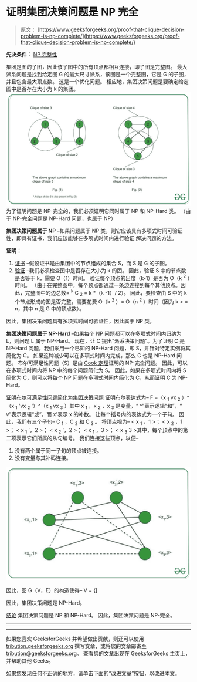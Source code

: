 # 证明集团决策问题是 NP 完全

> 原文： [https://www.geeksforgeeks.org/proof-that-clique-decision-problem-is-np-complete/](https://www.geeksforgeeks.org/proof-that-clique-decision-problem-is-np-complete/)

**先决条件：** [NP 完整性](https://www.geeksforgeeks.org/np-completeness-set-1/)

集团是图的子图，因此该子图中的所有顶点都相互连接，即子图是完整图。 最大派系问题是找到给定图 G 的最大尺寸派系，该图是一个完整图，它是 G 的子图，并且包含最大顶点数。 这是一个优化问题。 相应地，集团决策问题是要确定给定图中是否存在大小为 k 的集团。
[![](img/c40f6619495bcda8f4ebf0add74643ac.png)](https://media.geeksforgeeks.org/wp-content/uploads/20200613014930/abc11.jpg) 
为了证明问题是 NP-完全的，我们必须证明它同时属于 NP 和 NP-Hard 类。 （由于 NP-完全问题是 NP-Hard 问题，也属于 NP）

**集团决策问题属于 NP** –如果问题属于 NP 类，则它应该具有多项式时间可验证性，即具有证书，我们应该能够在多项式时间内进行验证 解决问题的方法。

**证明：**

1.  <u>证书</u> –假设证书是由集团中的节点组成的集合 S，而 S 是 G 的子图。
2.  <u>验证</u> –我们必须检查图中是否存在大小为 k 的团。 因此，验证 S 中的节点数是否等于 k，需要 O（1）时间。 验证每个顶点的出度（k-1）是否为 O（k <sup>2</sup> ）时间。 （由于在完整图中，每个顶点都通过一条边连接到每个其他顶点。因此，完整图中的边总数= <sup>k</sup> C <sub>2</sub> = k *（k -1）/ 2）。 因此，要检查由 S 中的 k 个节点形成的图是否完整，需要花费 O（k <sup>2</sup> ）= O（n <sup>2</sup> ）时间（因为 k < = n，其中 n 是 G 中的顶点数）。

因此，集团决策问题具有多项式时间可验证性，因此属于 NP 类。

**集团决策问题属于 NP-Hard** –如果每个 NP 问题都可以在多项式时间内归纳为 L，则问题 L 属于 NP-Hard。 现在，让 C 提出“派系决策问题”。为了证明 C 是 NP-Hard 问题，我们采用一个已知的 NP-Hard 问题，即 S，并针对特定实例将其简化为 C。 如果这种减少可以在多项式时间内完成，那么 C 也是 NP-Hard 问题。 布尔可满足性问题（S）是由 [Cook 定理](https://en.wikipedia.org/wiki/Cook–Levin_theorem)证明的 NP-完全问题。 因此，可以在多项式时间内将 NP 中的每个问题简化为 S。 因此，如果在多项式时间内将 S 简化为 C，则可以将每个 NP 问题在多项式时间内简化为 C，从而证明 C 为 NP-Hard。

<u>证明布尔可满足性问题简化为集团决策问题</u>
证明布尔表达式为– F =（x <sub>1</sub> vx <sub>2</sub> ）^（x <sub>1</sub> 'vx <sub>2</sub> '）^（x <sub>1</sub> vx <sub>3</sub> ）其中 x <sub>1</sub> ，x <sub>2</sub> ，x <sub>3</sub> 是变量，“ ^”表示逻辑“和”，“ v”表示逻辑“或”，而 x'表示 x 的补数。 让每个括号内的表达式为一个子句。 因此，我们有三个子句– C <sub>1</sub> ，C <sub>2</sub> 和 C <sub>3</sub> 。 将顶点视为– < x <sub>1</sub> ，1 >； < x <sub>2</sub> ，1 >； < x <sub>1</sub> ’，2 >； < x <sub>2</sub> ’，2 >； < x <sub>1</sub> ，3 >； < x <sub>3</sub> 3 >其中，每个顶点中的第二项表示它们所属的从句编号。 我们连接这些顶点，以便–

1.  没有两个属于同一子句的顶点被连接。
2.  没有变量与其补码连接。

[![](img/f13b6d52bdce5fff467c345a4e4b6743.png)](https://media.geeksforgeeks.org/wp-content/uploads/20200613014958/abc21.jpg)

因此，图 G（V，E）的构造使得– V = {[ 

因此，集团决策问题是 NP-Hard。

<u>结论</u>
集团决策问题是 NP 和 NP-Hard。 因此，集团决策问题是 NP-完全。



* * *

* * *

如果您喜欢 GeeksforGeeks 并希望做出贡献，则还可以使用 [tribution.geeksforgeeks.org](https://contribute.geeksforgeeks.org/) 撰写文章，或将您的文章邮寄至 tribution@geeksforgeeks.org。 查看您的文章出现在 GeeksforGeeks 主页上，并帮助其他 Geeks。

如果您发现任何不正确的地方，请单击下面的“改进文章”按钮，以改进本文。